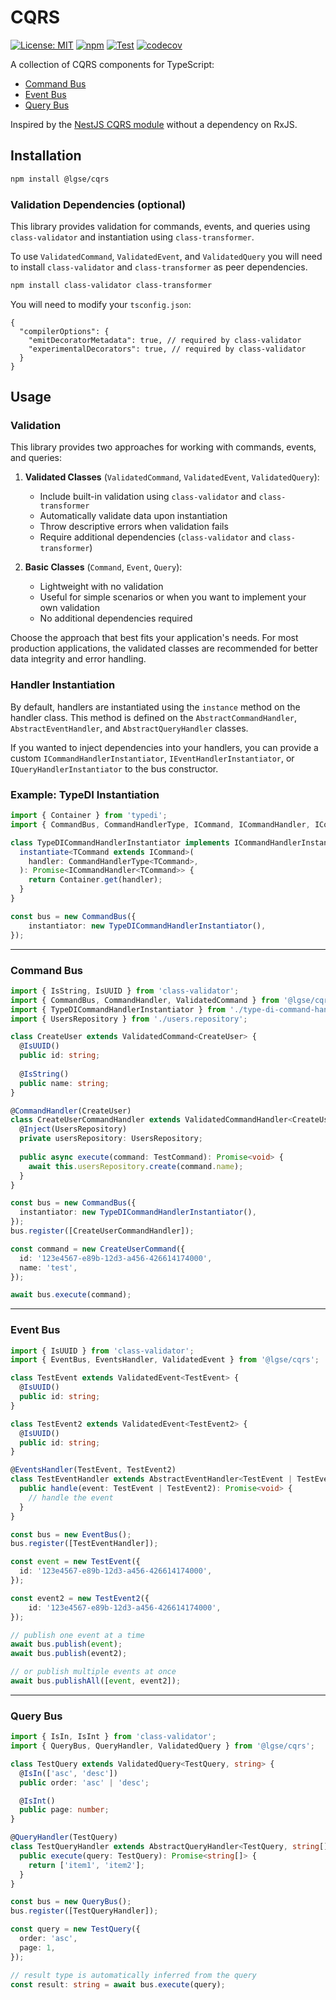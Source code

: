 # CQRS

[![License: MIT](https://img.shields.io/badge/License-MIT-blue.svg)](https://github.com/lgse/cqrs/blob/main/LICENSE)
[![npm](https://img.shields.io/npm/v/@lgse/cqrs.svg)](https://www.npmjs.com/package/@lgse/cqrs)
[![Test](https://github.com/lgse/cqrs/actions/workflows/test.yaml/badge.svg)](https://github.com/lgse/cqrs/actions/workflows/test.yaml)
[![codecov](https://codecov.io/gh/lgse/cqrs/branch/main/graph/badge.svg)](https://codecov.io/gh/lgse/cqrs)

A collection of CQRS components for TypeScript:

- [Command Bus](#command-bus)
- [Event Bus](#event-bus)
- [Query Bus](#query-bus)

Inspired by the [NestJS CQRS module](https://github.com/nestjs/cqrs) without a dependency on RxJS.

## Installation

```bash
npm install @lgse/cqrs
```

### Validation Dependencies (optional)
This library provides validation for commands, events, and queries using `class-validator` and instantiation using `class-transformer`.

To use `ValidatedCommand`, `ValidatedEvent`, and `ValidatedQuery` you will need to install `class-validator` and `class-transformer` as peer dependencies.
```bash
npm install class-validator class-transformer
```

You will need to modify your `tsconfig.json`:

```json5
{
  "compilerOptions": {
    "emitDecoratorMetadata": true, // required by class-validator
    "experimentalDecorators": true, // required by class-validator
  }
}
```

## Usage

### Validation

This library provides two approaches for working with commands, events, and queries:

1. **Validated Classes** (`ValidatedCommand`, `ValidatedEvent`, `ValidatedQuery`):
    - Include built-in validation using `class-validator` and `class-transformer`
    - Automatically validate data upon instantiation
    - Throw descriptive errors when validation fails
    - Require additional dependencies (`class-validator` and `class-transformer`)

2. **Basic Classes** (`Command`, `Event`, `Query`):
    - Lightweight with no validation
    - Useful for simple scenarios or when you want to implement your own validation
    - No additional dependencies required

Choose the approach that best fits your application's needs. For most production applications, the validated classes are recommended for better data integrity and error handling.

### Handler Instantiation

By default, handlers are instantiated using the `instance` method on the handler class. This method is defined on the `AbstractCommandHandler`, `AbstractEventHandler`, and `AbstractQueryHandler` classes.

If you wanted to inject dependencies into your handlers, you can provide a custom `ICommandHandlerInstantiator`, `IEventHandlerInstantiator`, or `IQueryHandlerInstantiator` to the bus constructor.


### Example: TypeDI Instantiation
```ts
import { Container } from 'typedi';
import { CommandBus, CommandHandlerType, ICommand, ICommandHandler, ICommandHandlerInstantiator } from '@lgse/cqrs';

class TypeDICommandHandlerInstantiator implements ICommandHandlerInstantiator {
  instantiate<TCommand extends ICommand>(
    handler: CommandHandlerType<TCommand>,
  ): Promise<ICommandHandler<TCommand>> {
    return Container.get(handler);
  }
}

const bus = new CommandBus({
    instantiator: new TypeDICommandHandlerInstantiator(),
});
```

---

### Command Bus

```ts
import { IsString, IsUUID } from 'class-validator';
import { CommandBus, CommandHandler, ValidatedCommand } from '@lgse/cqrs';
import { TypeDICommandHandlerInstantiator } from './type-di-command-handler-instantiator';
import { UsersRepository } from './users.repository';

class CreateUser extends ValidatedCommand<CreateUser> {
  @IsUUID()
  public id: string;
    
  @IsString()
  public name: string;
}

@CommandHandler(CreateUser)
class CreateUserCommandHandler extends ValidatedCommandHandler<CreateUser> {
  @Inject(UsersRepository)
  private usersRepository: UsersRepository;
    
  public async execute(command: TestCommand): Promise<void> {
    await this.usersRepository.create(command.name);
  }
}

const bus = new CommandBus({
  instantiator: new TypeDICommandHandlerInstantiator(),
});
bus.register([CreateUserCommandHandler]);

const command = new CreateUserCommand({
  id: '123e4567-e89b-12d3-a456-426614174000',
  name: 'test',
});

await bus.execute(command);
```

---

### Event Bus

```ts
import { IsUUID } from 'class-validator';
import { EventBus, EventsHandler, ValidatedEvent } from '@lgse/cqrs';

class TestEvent extends ValidatedEvent<TestEvent> {
  @IsUUID()
  public id: string;
}

class TestEvent2 extends ValidatedEvent<TestEvent2> {
  @IsUUID()
  public id: string;
}

@EventsHandler(TestEvent, TestEvent2)
class TestEventHandler extends AbstractEventHandler<TestEvent | TestEvent2> {
  public handle(event: TestEvent | TestEvent2): Promise<void> {
    // handle the event
  }
}

const bus = new EventBus();
bus.register([TestEventHandler]);

const event = new TestEvent({
  id: '123e4567-e89b-12d3-a456-426614174000',
});

const event2 = new TestEvent2({
    id: '123e4567-e89b-12d3-a456-426614174000',
});

// publish one event at a time
await bus.publish(event);
await bus.publish(event2);

// or publish multiple events at once
await bus.publishAll([event, event2]);
```

---

### Query Bus

```ts
import { IsIn, IsInt } from 'class-validator';
import { QueryBus, QueryHandler, ValidatedQuery } from '@lgse/cqrs';

class TestQuery extends ValidatedQuery<TestQuery, string> {
  @IsIn(['asc', 'desc'])
  public order: 'asc' | 'desc';

  @IsInt()
  public page: number;
}

@QueryHandler(TestQuery)
class TestQueryHandler extends AbstractQueryHandler<TestQuery, string[]> {
  public execute(query: TestQuery): Promise<string[]> {
    return ['item1', 'item2'];
  }
}

const bus = new QueryBus();
bus.register([TestQueryHandler]);

const query = new TestQuery({
  order: 'asc',
  page: 1,
});

// result type is automatically inferred from the query
const result: string = await bus.execute(query);
```
